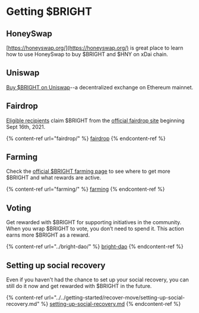# Getting $BRIGHT

## HoneySwap

[https://honeyswap.org/](https://honeyswap.org/) is great place to learn how to use HoneySwap to buy $BRIGHT and $HNY on xDai chain.

## Uniswap

[Buy $BRIGHT on Uniswap](https://app.uniswap.org/#/swap?inputCurrency=0xc02aaa39b223fe8d0a0e5c4f27ead9083c756cc2\&outputCurrency=0x5dd57da40e6866c9fcc34f4b6ddc89f1ba740dfe)--a decentralized exchange on Ethereum mainnet.

## Fairdrop

[Eligible recipients](fairdrop/eligibility.md) claim $BRIGHT from the [official fairdrop site](https://fairdrop.brightid.org) beginning Sept 16th, 2021.

{% content-ref url="fairdrop/" %}
[fairdrop](fairdrop/)
{% endcontent-ref %}

## Farming

Check the [official $BRIGHT farming page](https://fairdrop.brightid.org/farms) to see where to get more $BRIGHT and what rewards are active.

{% content-ref url="farming/" %}
[farming](farming/)
{% endcontent-ref %}

## Voting

Get rewarded with $BRIGHT for supporting initiatives in the community. When you wrap $BRIGHT to vote, you don’t need to spend it. This action earns more $BRIGHT as a reward.

{% content-ref url="../bright-dao/" %}
[bright-dao](../bright-dao/)
{% endcontent-ref %}

## Setting up social recovery

Even if you haven't had the chance to set up your social recovery, you can still do it now and get rewarded with $BRIGHT in the future.

{% content-ref url="../../getting-started/recover-move/setting-up-social-recovery.md" %}
[setting-up-social-recovery.md](../../getting-started/recover-move/setting-up-social-recovery.md)
{% endcontent-ref %}

